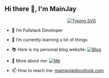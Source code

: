 ## Hi there 👋, I'm MainJay

<p align="center">
  <a href="https://git.io/typing-svg"><img src="https://readme-typing-svg.herokuapp.com?font=Fira+Code&weight=500&pause=1000&width=435&lines=I+am+fullstack+developer;I+have+master+degree;I+am+faster+learner" alt="Typing SVG" /></a>
</p>

- 🔭 I’m Fullstack Developer
- 🌱 I’m currently learning a lot of things
- 📚 Here is my personal blog website: [![Blog](https://img.shields.io/badge/Blog-12100E?logo=blogger&logoColor=white
)](https://blog.mainjay.cloudns.ch)
- 👨 More about me: [![Me](https://img.shields.io/badge/Me-12100E?logo=Personio&logoColor=white)]([https://blog.mainjay.cloudns.ch](https://mainjay.cloudns.ch)) 

- 📫 How to reach me: mainjaylai@outlook.com

<!--
**mainjaylai/mainjaylai** is a ✨ _special_ ✨ repository because its `README.md` (this file) appears on your GitHub profile.

Here are some ideas to get you started:

- 🔭 I’m currently working on ...
- 🌱 I’m currently learning ...
- 👯 I’m looking to collaborate on ...
- 🤔 I’m looking for help with ...
- 💬 Ask me about ...
- 📫 How to reach me: ...
- 😄 Pronouns: ...
- ⚡ Fun fact: ...
-->

